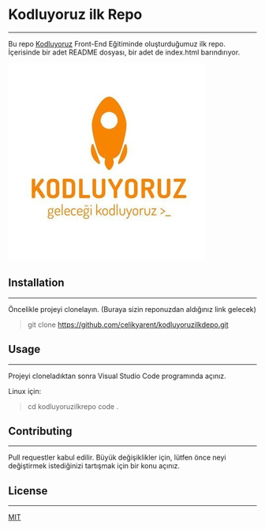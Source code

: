# Kodluyoruz ilk Repo 
---
  Bu repo [Kodluyoruz](https://www.kodluyoruz.org/) Front-End Eğitiminde oluşturduğumuz ilk repo. İçerisinde bir adet README dosyası, bir adet de index.html barındırıyor.

  ![Kodluyoruz Logo](https://raw.githubusercontent.com/Kodluyoruz/taskforce/git/git/markdown-nedir-nasil-kullaniriz-/figures/kodluyoruz_logo.jpg)

## Installation
---
 Öncelikle projeyi clonelayın. (Buraya sizin reponuzdan aldığınız link gelecek)
 > git clone  https://github.com/celikyarent/kodluyoruzilkdepo.git

## Usage
---
Projeyi cloneladıktan sonra Visual Studio Code programında açınız.

Linux için:
>   cd kodluyoruzilkrepo
code .

## Contributing
---
Pull requestler kabul edilir. Büyük değişiklikler için, lütfen önce neyi değiştirmek istediğinizi tartışmak için bir konu açınız.

## License
---
[MIT](https://choosealicense.com/licenses/mit/)
